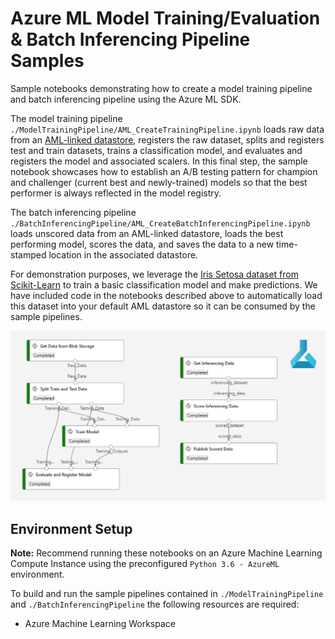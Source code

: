 # Azure ML Model Training/Evaluation & Batch Inferencing Pipeline Samples

Sample notebooks demonstrating how to create a model training pipeline and batch inferencing pipeline using the Azure ML SDK. 

The model training pipeline `./ModelTrainingPipeline/AML_CreateTrainingPipeline.ipynb` loads raw data from an [AML-linked datastore](https://docs.microsoft.com/en-us/azure/machine-learning/how-to-access-data), registers the raw dataset, splits and registers test and train datasets, trains a classification model, and evaluates and registers the model and associated scalers. In this final step, the sample notebook showcases how to establish an A/B testing pattern for champion and challenger (current best and newly-trained) models so that the best performer is always reflected in the model registry.

The batch inferencing pipeline `./BatchInferencingPipeline/AML_CreateBatchInferencingPipeline.ipynb` loads unscored data from an AML-linked datastore, loads the best performing model, scores the data, and saves the data to a new time-stamped location in the associated datastore.

For demonstration purposes, we leverage the [Iris Setosa dataset from Scikit-Learn](https://scikit-learn.org/stable/auto_examples/datasets/plot_iris_dataset.html) to train a basic classification model and make predictions. We have included code in the notebooks described above to automatically load this dataset into your default AML datastore so it can be consumed by the sample pipelines.

![Azure ML Pipeline Samples](img/AML_Pipelines.png?raw=true "Azure ML Pipeline Samples")

## Environment Setup
<b>Note:</b> Recommend running these notebooks on an Azure Machine Learning Compute Instance using the preconfigured `Python 3.6 - AzureML` environment.

To build and run the sample pipelines contained in `./ModelTrainingPipeline` and `./BatchInferencingPipeline` the following resources are required:
* Azure Machine Learning Workspace

